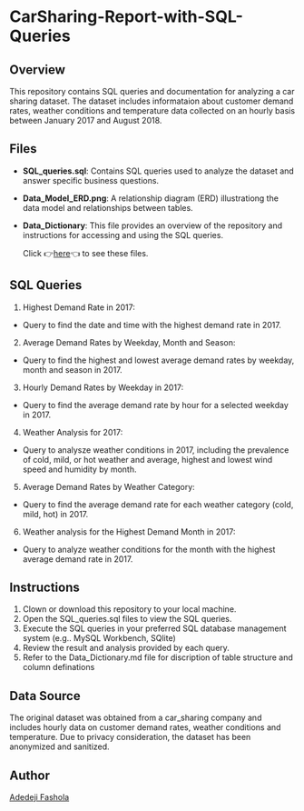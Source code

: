 # CarSharing-Report-with-SQL-Queries
## Overview
This repository contains SQL queries and documentation for analyzing a car sharing dataset. The dataset includes informataion about customer demand rates, weather conditions and temperature data collected on an hourly basis between January 2017 and August 2018.

## Files
- **SQL_queries.sql**: Contains SQL queries used to analyze the dataset and answer specific business questions.
- **Data_Model_ERD.png**: A relationship diagram (ERD) illustrationg the data model and relationships between tables.
- **Data_Dictionary**: This file provides an overview of the repository and instructions for accessing and using the SQL queries.

  Click 👉[here](https://drive.google.com/drive/folders/1DKge9h7hCSM3u4IioyZUapRYMU_i_MXT?usp=sharing)👈 to see these files.

## SQL Queries
1. Highest Demand Rate in 2017:
- Query to find the date and time with the highest demand rate in 2017.
2. Average Demand Rates by Weekday, Month and Season:
- Query to find the highest and lowest average demand rates by weekday, month and season in 2017.
3. Hourly Demand Rates by Weekday in 2017:
- Query to find the average demand rate by hour for a selected weekday in 2017.
4. Weather Analysis for 2017:
- Query to analysze weather conditions in 2017, including the prevalence of cold, mild, or hot weather and average, highest and lowest wind speed and humidity by month.
5. Average Demand Rates by Weather Category:
- Query to find the average demand rate for each weather category (cold, mild, hot) in 2017.
6. Weather analysis for the Highest Demand Month in 2017:
- Query to analyze weather conditions for the month with the highest average demand rate in 2017.

## Instructions
1. Clown or download this repository to your local machine.
2. Open the SQL_queries.sql files to view the SQL queries.
3. Execute the SQL queries in your preferred SQL database management system (e.g.. MySQL Workbench, SQlite)
4. Review the result and analysis provided by each query.
5. Refer to the Data_Dictionary.md file for discription of table structure and column definations

   

## Data Source
The original dataset was obtained from a car_sharing company and includes hourly data on customer demand rates, weather conditions and temperature. Due to privacy consideration, the dataset has been  anonymized and sanitized.

## Author
[Adedeji Fashola](https://www.linkedin.com/in/adedeji-fashola-102073352/)
  
